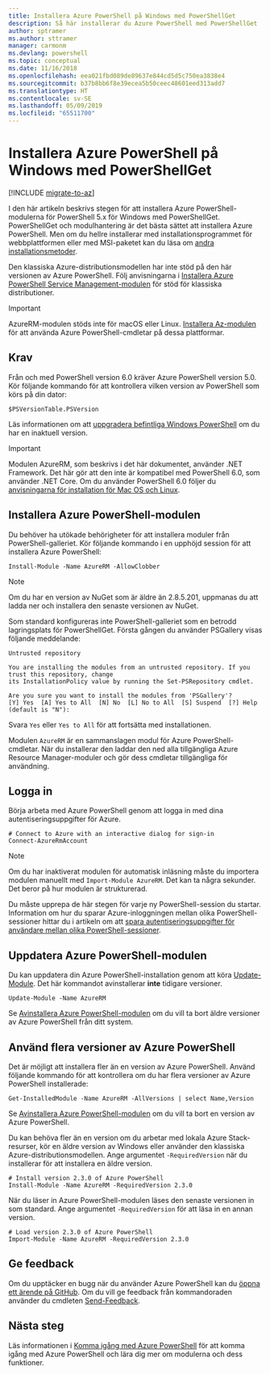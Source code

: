 ```yaml
---
title: Installera Azure PowerShell på Windows med PowerShellGet
description: Så här installerar du Azure PowerShell med PowerShellGet
author: sptramer
ms.author: sttramer
manager: carmonm
ms.devlang: powershell
ms.topic: conceptual
ms.date: 11/16/2018
ms.openlocfilehash: eea021fbd089de89637e844cd5d5c750ea3838e4
ms.sourcegitcommit: b37b8bb6f8e39ecea5b50ceec48601eed313add7
ms.translationtype: HT
ms.contentlocale: sv-SE
ms.lasthandoff: 05/09/2019
ms.locfileid: "65511700"
---
```

# <a name="install-azure-powershell-on-windows-with-powershellget"></a>Installera Azure PowerShell på Windows med PowerShellGet

[!INCLUDE [migrate-to-az](../includes/migrate-to-az.md)]

I den här artikeln beskrivs stegen för att installera Azure PowerShell-modulerna för PowerShell 5.x för Windows med PowerShellGet. PowerShellGet och modulhantering är det bästa sättet att installera Azure PowerShell. Men om du hellre installerar med installationsprogrammet för webbplattformen eller med MSI-paketet kan du läsa om [andra installationsmetoder](other-install.md).

Den klassiska Azure-distributionsmodellen har inte stöd på den här versionen av Azure PowerShell. Följ anvisningarna i [Installera Azure PowerShell Service Management-modulen](/powershell/azure/servicemanagement/install-azure-ps) för stöd för klassiska distributioner.

> [!IMPORTANT]
> AzureRM-modulen stöds inte för macOS eller Linux. [Installera Az-modulen](/powershell/azure/install-az-ps) för att använda Azure PowerShell-cmdletar på dessa plattformar.

## <a name="requirements"></a>Krav

Från och med PowerShell version 6.0 kräver Azure PowerShell version 5.0. Kör följande kommando för att kontrollera vilken version av PowerShell som körs på din dator:

```powershell-interactive
$PSVersionTable.PSVersion
```

Läs informationen om att [uppgradera befintliga Windows PowerShell](/powershell/scripting/setup/installing-windows-powershell?view=powershell-6#upgrading-existing-windows-powershell) om du har en inaktuell version.

> [!IMPORTANT]
> Modulen AzureRM, som beskrivs i det här dokumentet, använder .NET Framework. Det här gör att den inte är kompatibel med PowerShell 6.0, som använder .NET Core. Om du använder PowerShell 6.0 följer du [anvisningarna för installation för Mac OS och Linux](install-azurermps-maclinux.md).

## <a name="install-the-azure-powershell-module"></a>Installera Azure PowerShell-modulen

Du behöver ha utökade behörigheter för att installera moduler från PowerShell-galleriet. Kör följande kommando i en upphöjd session för att installera Azure PowerShell:

```powershell-interactive
Install-Module -Name AzureRM -AllowClobber
```

> [!NOTE]
> Om du har en version av NuGet som är äldre än 2.8.5.201, uppmanas du att ladda ner och installera den senaste versionen av NuGet.

Som standard konfigureras inte PowerShell-galleriet som en betrodd lagringsplats för PowerShellGet. Första gången du använder PSGallery visas följande meddelande:

```output
Untrusted repository

You are installing the modules from an untrusted repository. If you trust this repository, change
its InstallationPolicy value by running the Set-PSRepository cmdlet.

Are you sure you want to install the modules from 'PSGallery'?
[Y] Yes  [A] Yes to All  [N] No  [L] No to All  [S] Suspend  [?] Help (default is "N"):
```

Svara `Yes` eller `Yes to All` för att fortsätta med installationen.

Modulen `AzureRM` är en sammanslagen modul för Azure PowerShell-cmdletar. När du installerar den laddar den ned alla tillgängliga Azure Resource Manager-moduler och gör dess cmdletar tillgängliga för användning.

## <a name="sign-in"></a>Logga in

Börja arbeta med Azure PowerShell genom att logga in med dina autentiseringsuppgifter för Azure.

```powershell-interactive
# Connect to Azure with an interactive dialog for sign-in
Connect-AzureRmAccount
```

> [!NOTE]
>
> Om du har inaktiverat modulen för automatisk inläsning måste du importera modulen manuellt med `Import-Module AzureRM`. Det kan ta några sekunder. Det beror på hur modulen är strukturerad.


Du måste upprepa de här stegen för varje ny PowerShell-session du startar. Information om hur du sparar Azure-inloggningen mellan olika PowerShell-sessioner hittar du i artikeln om att [spara autentiseringsuppgifter för användare mellan olika PowerShell-sessioner](context-persistence.md).

## <a name="update-the-azure-powershell-module"></a>Uppdatera Azure PowerShell-modulen

Du kan uppdatera din Azure PowerShell-installation genom att köra [Update-Module](/powershell/module/powershellget/update-module). Det här kommandot avinstallerar __inte__ tidigare versioner.

```powershell-interactive
Update-Module -Name AzureRM
```

Se [Avinstallera Azure PowerShell-modulen](uninstall-azurerm-ps.md) om du vill ta bort äldre versioner av Azure PowerShell från ditt system.

## <a name="use-multiple-versions-of-azure-powershell"></a>Använd flera versioner av Azure PowerShell

Det är möjligt att installera fler än en version av Azure PowerShell. Använd följande kommando för att kontrollera om du har flera versioner av Azure PowerShell installerade:

```powershell-interactive
Get-InstalledModule -Name AzureRM -AllVersions | select Name,Version
```

Se [Avinstallera Azure PowerShell-modulen](uninstall-azurerm-ps.md) om du vill ta bort en version av Azure PowerShell.

Du kan behöva fler än en version om du arbetar med lokala Azure Stack-resurser, kör en äldre version av Windows eller använder den klassiska Azure-distributionsmodellen. Ange argumentet `-RequiredVersion` när du installerar för att installera en äldre version.

```powershell-interactive
# Install version 2.3.0 of Azure PowerShell
Install-Module -Name AzureRM -RequiredVersion 2.3.0
```

När du läser in Azure PowerShell-modulen läses den senaste versionen in som standard. Ange argumentet `-RequiredVersion` för att läsa in en annan version.

```powershell-interactive
# Load version 2.3.0 of Azure PowerShell
Import-Module -Name AzureRM -RequiredVersion 2.3.0
```

## <a name="provide-feedback"></a>Ge feedback

Om du upptäcker en bugg när du använder Azure PowerShell kan du [öppna ett ärende på GitHub](https://github.com/Azure/azure-powershell/issues).
Om du vill ge feedback från kommandoraden använder du cmdleten [Send-Feedback](/powershell/module/azurerm.profile/send-feedback).

## <a name="next-steps"></a>Nästa steg

Läs informationen i [Komma igång med Azure PowerShell](get-started-azureps.md) för att komma igång med Azure PowerShell och lära dig mer om modulerna och dess funktioner.

